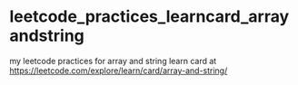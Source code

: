 # leetcode_practices_learncard_arrayandstring
my leetcode practices for array and string learn card at https://leetcode.com/explore/learn/card/array-and-string/
